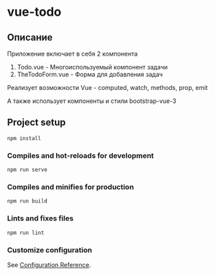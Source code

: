 # vue-todo

## Описание

Приложение включает в себя 2 компонента

1. Todo.vue - Многоиспользуемый компонент задачи 
2. TheTodoForm.vue - Форма для добавления задач

Реализует возможности Vue - computed, watch, methods, prop, emit

А также использует компоненты и стили bootstrap-vue-3 

## Project setup
```
npm install
```

### Compiles and hot-reloads for development
```
npm run serve
```

### Compiles and minifies for production
```
npm run build
```

### Lints and fixes files
```
npm run lint
```

### Customize configuration
See [Configuration Reference](https://cli.vuejs.org/config/).
